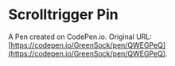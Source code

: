 # Scrolltrigger Pin

A Pen created on CodePen.io. Original URL: [https://codepen.io/GreenSock/pen/QWEGPeQ](https://codepen.io/GreenSock/pen/QWEGPeQ).

